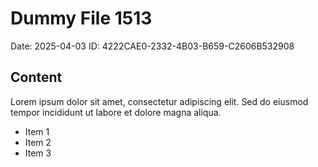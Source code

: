 # Dummy File 1513

Date: 2025-04-03
ID: 4222CAE0-2332-4B03-B659-C2606B532908

## Content

Lorem ipsum dolor sit amet, consectetur adipiscing elit.
Sed do eiusmod tempor incididunt ut labore et dolore magna aliqua.

* Item 1
* Item 2
* Item 3

